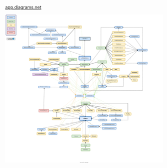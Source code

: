 [app.diagrams.net](https://app.diagrams.net/#G13nmDYPFIwtBPJ-SZXd2R9zeA8sv8_7jh)

![Full Collection&Map hierarchy](./images/full_collection_map_hierarchy.svg)
